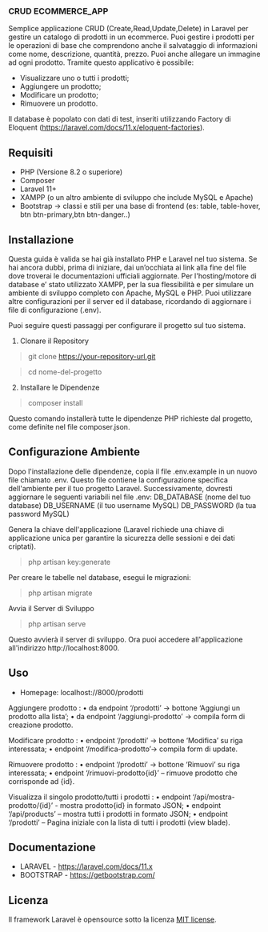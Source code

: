 ### CRUD ECOMMERCE_APP ###

Semplice applicazione CRUD (Create,Read,Update,Delete)  in Laravel per gestire un catalogo di prodotti in un ecommerce. Puoi gestire i prodotti per le operazioni di base che comprendono anche il salvataggio di informazioni come nome, descrizione, quantità, prezzo. Puoi anche allegare un immagine ad ogni prodotto.
Tramite questo applicativo è possibile:
-	Visualizzare uno o tutti i prodotti;
-	Aggiungere un prodotto;
-	Modificare un prodotto;
-	Rimuovere un prodotto.

Il database è popolato con dati di test, inseriti utilizzando Factory di Eloquent (https://laravel.com/docs/11.x/eloquent-factories).

## Requisiti

- PHP (Versione 8.2 o superiore)
- Composer
- Laravel 11+
- XAMPP (o un altro ambiente di sviluppo che include MySQL e Apache)
- Bootstrap -> classi e stili per una base di frontend (es: table, table-hover, btn btn-primary,btn btn-danger..)

## Installazione
Questa guida è valida se hai già installato PHP e Laravel nel tuo sistema. Se hai ancora dubbi, prima di iniziare, dai un’occhiata ai link alla fine del file dove troverai le documentazioni ufficiali aggiornate.
Per l'hosting/motore di database e’ stato utilizzato XAMPP, per la sua flessibilità e per simulare un ambiente di sviluppo completo con Apache, MySQL e PHP. Puoi utilizzare altre configurazioni per il server ed il database, ricordando di aggiornare i file di configurazione (.env).

Puoi seguire questi passaggi per configurare il progetto sul tuo sistema.

1.	Clonare il Repository
>git clone https://your-repository-url.git

>cd nome-del-progetto

2.	Installare le Dipendenze
>composer install

Questo comando installerà tutte le dipendenze PHP richieste dal progetto, come definite nel file composer.json.
 
 ## Configurazione Ambiente
Dopo l'installazione delle dipendenze, copia il file .env.example in un nuovo file chiamato .env. Questo file contiene la configurazione specifica dell'ambiente per il tuo progetto Laravel. 
Successivamente, dovresti aggiornare le seguenti variabili nel file .env:
DB_DATABASE (nome del tuo database)
DB_USERNAME (il tuo username MySQL)
DB_PASSWORD (la tua password MySQL)

Genera la chiave dell'applicazione (Laravel richiede una chiave di applicazione unica per garantire la sicurezza delle sessioni e dei dati criptati).
>php artisan key:generate

Per creare le tabelle nel database, esegui le migrazioni:
>php artisan migrate

Avvia il Server di Sviluppo
>php artisan serve

Questo avvierà il server di sviluppo. Ora puoi accedere all'applicazione all'indirizzo http://localhost:8000.

## Uso
- 	Homepage: localhost://8000/prodotti

Aggiungere prodotto :
•	da endpoint ‘/prodotti’ -> bottone ‘Aggiungi un prodotto alla lista’;
•	da endpoint ‘/aggiungi-prodotto’ -> compila form di creazione prodotto.

Modificare prodotto : 
•	endpoint ‘/prodotti’ -> bottone ‘Modifica’ su riga interessata;
•	endpoint ‘/modifica-prodotto’-> compila form di update.

Rimuovere prodotto :
•	endpoint ‘/prodotti’ -> bottone ‘Rimuovi’ su riga interessata;
•	endpoint ‘/rimuovi-prodotto{id}’ – rimuove prodotto che corrisponde ad {id}.

Visualizza il singolo prodotto/tutti i prodotti : 
•	endpoint  ‘/api/mostra-prodotto/{id}’ - mostra prodotto{id} in formato JSON;
•	endpoint ‘/api/products’ – mostra tutti i prodotti in formato JSON;
•	endpoint ‘/prodotti’ – Pagina iniziale con la lista di tutti i prodotti (view blade).

## Documentazione
-	LARAVEL - https://laravel.com/docs/11.x
-	BOOTSTRAP - https://getbootstrap.com/

## Licenza
Il framework Laravel è opensource sotto la licenza [MIT license](https://opensource.org/licenses/MIT).
